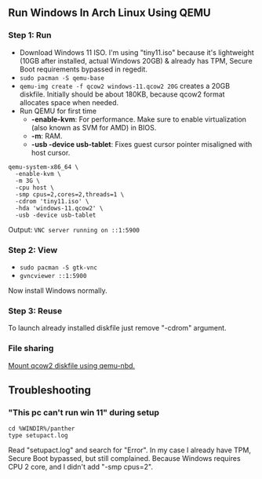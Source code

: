 ## Run Windows In Arch Linux Using QEMU

### Step 1: Run

- Download Windows 11 ISO. I'm using "tiny11.iso" because it's lightweight (10GB after installed, actual Windows 20GB) & already has TPM, Secure Boot requirements bypassed in regedit.
- `sudo pacman -S qemu-base`
- `qemu-img create -f qcow2 windows-11.qcow2 20G` creates a 20GB diskfile. Initially should be about 180KB, because qcow2 format allocates space when needed.
- Run QEMU for first time
  - **-enable-kvm**: For performance. Make sure to enable virtualization (also known as SVM for AMD) in BIOS.
  - **-m**: RAM.
  - **-usb -device usb-tablet**: Fixes guest cursor pointer misaligned with host cursor.

```
qemu-system-x86_64 \
  -enable-kvm \
  -m 3G \
  -cpu host \
  -smp cpus=2,cores=2,threads=1 \
  -cdrom 'tiny11.iso' \
  -hda 'windows-11.qcow2' \
  -usb -device usb-tablet
```

Output:
`VNC server running on ::1:5900`

### Step 2: View

- `sudo pacman -S gtk-vnc`
- `gvncviewer ::1:5900`

Now install Windows normally.

### Step 3: Reuse

To launch already installed diskfile just remove "-cdrom" argument.

### File sharing

[Mount qcow2 diskfile using qemu-nbd.](https://wiki.archlinux.org/title/QEMU#Mounting_a_partition_from_a_qcow2_image)

## Troubleshooting

### "This pc can't run win 11" during setup

```
cd %WINDIR%/panther
type setupact.log
```

Read "setupact.log" and search for "Error". In my case I already have TPM, Secure Boot bypassed, but still complained.
Because Windows requires CPU 2 core, and I didn't add "-smp cpus=2".
